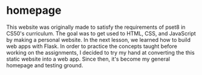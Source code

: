 # homepage

This website was originally made to satisfy the requirements of pset8 in CS50's curriculum. The goal was to get used to HTML, CSS, and JavaScript by making a personal website. In the next lesson, we learned how to build web apps with Flask. In order to practice the concepts taught before working on the assignments, I decided to try my hand at converting the this static website into a web app. Since then, it's become my general homepage and testing ground.
